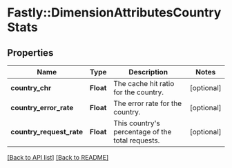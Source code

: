 # Fastly::DimensionAttributesCountryStats

## Properties

| Name | Type | Description | Notes |
| ---- | ---- | ----------- | ----- |
| **country_chr** | **Float** | The cache hit ratio for the country. | [optional] |
| **country_error_rate** | **Float** | The error rate for the country. | [optional] |
| **country_request_rate** | **Float** | This country&#39;s percentage of the total requests. | [optional] |

[[Back to API list]](../../README.md#endpoints) [[Back to README]](../../README.md)

